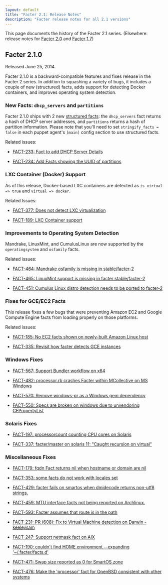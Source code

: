```yaml
---
layout: default
title: "Facter 2.1: Release Notes"
description: "Facter release notes for all 2.1 versions"
---
```


This page documents the history of the Facter 2.1 series. (Elsewhere: release notes for [Facter 2.0](../2.0/release_notes.html) and [Facter 1.7](../1.7/release_notes.html))

Facter 2.1.0
-----

Released June 25, 2014.

Facter 2.1.0 is a backward-compatible features and fixes release in the Facter 2 series. In addition to squashing a variety of bugs, it includes a couple of new (structured) facts, adds support for detecting Docker containers, and improves operating system detection.

### New Facts: `dhcp_servers` and `partitions`

Facter 2.1.0 ships with 2 new [structured facts](fact_overview.html#writing-structured-facts): the `dhcp_servers` fact returns a hash of DHCP server addresses, and `partitions` returns a hash of partition information. Please note that you'll need to set `stringify_facts = false` in each puppet agent's `[main]` config section to use structured facts.

Related issues:

- [FACT-233: Fact to add DHCP Server Details](https://tickets.puppetlabs.com/browse/FACT-233)

- [FACT-234: Add Facts showing the UUID of partitions](https://tickets.puppetlabs.com/browse/FACT-234)

### LXC Container (Docker) Support

As of this release, Docker-based LXC containers are detected as `is_virtual => true` and `virtual => docker`.

Related Issues:

- [FACT-377: Does not detect LXC virtualization](https://tickets.puppetlabs.com/browse/FACT-377)

- [FACT-189: LXC Container support](https://tickets.puppetlabs.com/browse/FACT-189)

### Improvements to Operating System Detection

Mandrake, LinuxMint, and CumulusLinux are now supported by the `operatingsystem` and `osfamily` facts.

Related issues:

- [FACT-464: Mandrake osfamily is missing in stable/facter-2](https://tickets.puppetlabs.com/browse/FACT-464)

- [FACT-465: LinuxMint support is missing in facter stable/facter-2](https://tickets.puppetlabs.com/browse/FACT-465)

- [FACT-451: Cumulus Linux distro detection needs to be ported to facter-2](https://tickets.puppetlabs.com/browse/FACT-451)

### Fixes for GCE/EC2 Facts

This release fixes a few bugs that were preventing Amazon EC2 and Google Compute Engine facts from loading properly on those platforms.

Related issues:

- [FACT-185: No EC2 facts shown on newly-built Amazon Linux host](https://tickets.puppetlabs.com/browse/FACT-185)

- [FACT-335: Revisit how facter detects GCE instances](https://tickets.puppetlabs.com/browse/FACT-335)

### Windows Fixes

- [FACT-567: Support Bundler workflow on x64](https://tickets.puppetlabs.com/browse/FACT-567)

- [FACT-482: processor.rb crashes Facter within MCollective on MS Windows](https://tickets.puppetlabs.com/browse/FACT-482)

- [FACT-570: Remove windows-pr as a Windows gem dependency](https://tickets.puppetlabs.com/browse/FACT-570)

- [FACT-550: Specs are broken on windows due to unvendoring CFPropertyList](https://tickets.puppetlabs.com/browse/FACT-550)

### Solaris Fixes

- [FACT-197: processorcount counting CPU cores on Solaris](https://tickets.puppetlabs.com/browse/FACT-197)

- [FACT-337: facter/master on solaris 11: "Caught recursion on virtual"](https://tickets.puppetlabs.com/browse/FACT-337)

### Miscellaneous Fixes

- [FACT-179: fqdn Fact returns nil when hostname or domain are nil](https://tickets.puppetlabs.com/browse/FACT-179)

- [FACT-353: some facts do not work with locales set](https://tickets.puppetlabs.com/browse/FACT-353)

- [FACT-429: facter fails on smartos when dmidecode returns non-utf8 strings.](https://tickets.puppetlabs.com/browse/FACT-429)

- [FACT-459: MTU interface facts not being reported on Archlinux.](https://tickets.puppetlabs.com/browse/FACT-459)

- [FACT-593: Facter assumes that route is in the path](https://tickets.puppetlabs.com/browse/FACT-593)

- [FACT-231: PR (608): Fix to Virtual Machine detection on Darwin - keeleysam](https://tickets.puppetlabs.com/browse/FACT-231)

- [FACT-247: Support netmask fact on AIX](https://tickets.puppetlabs.com/browse/FACT-247)

- [FACT-190: couldn't find HOME environment --expanding '~/.facter/facts.d'](https://tickets.puppetlabs.com/browse/FACT-190)

- [FACT-471: Swap size reported as 0 for SmartOS zone](https://tickets.puppetlabs.com/browse/FACT-471)

- [FACT-476: Make the 'processor' fact for OpenBSD consistent with other systems](https://tickets.puppetlabs.com/browse/FACT-476)
